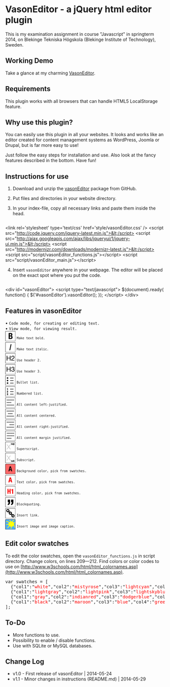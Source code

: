 VasonEditor - a jQuery html editor plugin
=============================================================
This is my examination assignment in course "Javascript" in springterm 2014, on Blekinge Tekniska Högskola (Blekinge Institute of Technology), Sweden.

Working Demo
------------
Take a glance at my charming [VasonEditor](http://vanjaswebb.se/en/vasoneditor).

Requirements
------------
This plugin works with all browsers that can handle HTML5 LocalStorage feature.

Why use this plugin?
--------------------
You can easily use this plugin in all your websites. It looks and works like an editor created for content management systems as WordPress, Joomla or Drupal, but is far more easy to use!

Just follow the easy steps for installation and use. Also look at the fancy features described in the bottom. Have fun!

Instructions for use
--------------------

1. Download and unzip the [vasonEditor](http://github.com/vanjaanderson/vasonEditor) package from GitHub.

2. Put files and directories in your website directory.

3. In your index-file, copy all necessary links and paste them inside the head.
	<pre>
&lt;link rel='stylesheet' type='text/css' href='style/vasonEditor.css' />
&lt;script src="http://code.jquery.com/jquery-latest.min.js">&lt;/script>
&lt;script src="http://ajax.googleapis.com/ajax/libs/jqueryui/1/jquery-ui.min.js">&lt;/script>
&lt;script src="http://modernizr.com/downloads/modernizr-latest.js">&lt;/script>
&lt;script src="script/vasonEditor_functions.js">&lt;/script>
&lt;script src="script/vasonEditor_main.js">&lt;/script>
</pre>

4. Insert `vasonEditor` anywhere in your webpage. The editor will be placed on the exact spot where you put the code.
	<pre>
&lt;div id="vasonEditor">
	&lt;script type="text/javascript">
		$(document).ready( function() {
			$('#vasonEditor').vasonEditor();
		});
	&lt;/script>
&lt;/div>
</pre>

Features in vasonEditor
-----------------------
&bull; `Code mode, for creating or editing text.`  
&bull; `View mode, for viewing result.`  
![Image](img/buttons/bold32.jpg) <sup>`Make text bold.`</sup>  
![Image](img/buttons/italic32.jpg) <sup>`Make text italic.`</sup>  
![Image](img/buttons/H2_32.jpg) <sup>`Use header 2.`</sup>  
![Image](img/buttons/H3_32.jpg) <sup>`Use header 3.`</sup>  
![Image](img/buttons/ul32.jpg) <sup>`Bullet list.`</sup>  
![Image](img/buttons/ol32.jpg) <sup>`Numbered list.`</sup>  
![Image](img/buttons/left32.jpg) <sup>`All content left-justified.`</sup>  
![Image](img/buttons/center32.jpg) <sup>`All content centered.`</sup>  
![Image](img/buttons/right32.jpg) <sup>`All content right-justified.`</sup>  
![Image](img/buttons/justify32.jpg) <sup>`All content margin justified.`</sup>  
![Image](img/buttons/sup32.jpg) <sup>`Superscript.`</sup>  
![Image](img/buttons/sub32.jpg) <sup>`Subscript.`</sup>  
![Image](img/buttons/bg32.jpg) <sup>`Background color, pick from swatches.`</sup>  
![Image](img/buttons/txt32.jpg) <sup>`Text color, pick from swatches.`</sup>  
![Image](img/buttons/hcolor32.jpg) <sup>`Heading color, pick from swatches.`</sup>  
![Image](img/buttons/quote32.jpg) <sup>`Blockquoting.`</sup>  
![Image](img/buttons/link32.jpg) <sup>`Insert link.`</sup>  
![Image](img/buttons/image32.jpg) <sup>`Insert image and image caption.`</sup>  

Edit color swatches
-------------------
To edit the color swatches, open the `vasonEditor_functions.js` in script directory. Change colors, on lines 209&mdash;212. Find colors or color codes to use on [http://www.w3schools.com/html/html_colornames.asp](http://www.w3schools.com/html/html_colornames.asp).
<pre style='margin-left:0px'>
var swatches = [
  {"col1":"<span style='color: red'>white</span>","col2":"<span style='color: red'>mistyrose</span>","col3":"<span style='color: red'>lightcyan</span>","col4":"<span style='color: red'>honeydew"</span>,"col5":"<span style='color: red'>lightyellow</span>"},
  {"col1":"<span style='color: red'>lightgray</span>","col2":"<span style='color: red'>lightpink</span>","col3":"<span style='color: red'>lightskyblue</span>","col4":"<span style='color: red'>palegreen</span>","col5":"<span style='color: red'>yellow</span>"},
  {"col1":"<span style='color: red'>gray</span>","col2":"<span style='color: red'>indianred</span>","col3":"<span style='color: red'>dodgerblue</span>","col4":"<span style='color: red'>limegreen</span>","col5":"<span style='color: red'>gold</span>"},
  {"col1":"<span style='color: red'>black</span>","col2":"<span style='color: red'>maroon</span>","col3":"<span style='color: red'>blue</span>","col4":"<span style='color: red'>green</span>","col5":"<span style='color: red'>darkorange</span>"}
];
</pre>

To-Do
-----
* More functions to use.
* Possibility to enable / disable functions.
* Use with SQLite or MySQL databases.

Change Log
----------------
* v1.0    - First release of vasonEditor | 2014-05-24
* v1.1	  - Minor changes in instructions (README.md) | 2014-05-29
